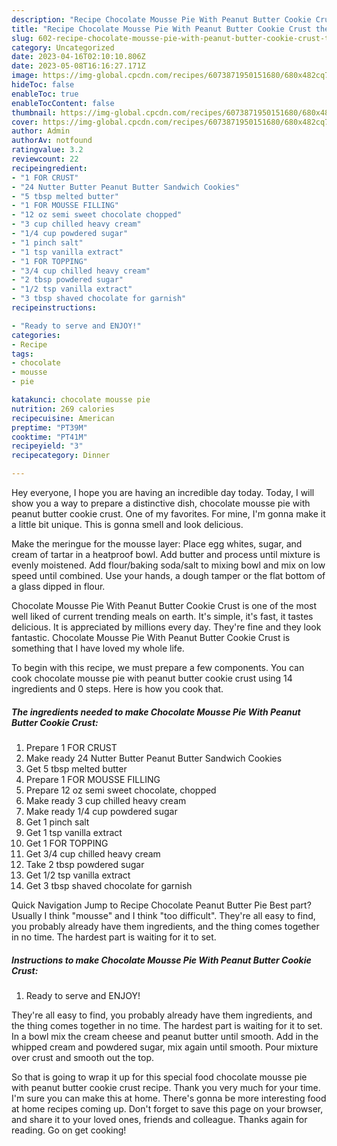 ```yaml
---
description: "Recipe Chocolate Mousse Pie With Peanut Butter Cookie Crust the Very Delicious}"
title: "Recipe Chocolate Mousse Pie With Peanut Butter Cookie Crust the Very Delicious}"
slug: 602-recipe-chocolate-mousse-pie-with-peanut-butter-cookie-crust-the-very-delicious
category: Uncategorized
date: 2023-04-16T02:10:10.806Z
date: 2023-05-08T16:16:27.171Z
image: https://img-global.cpcdn.com/recipes/6073871950151680/680x482cq70/chocolate-mousse-pie-with-peanut-butter-cookie-crust-recipe-main-photo.jpg
hideToc: false
enableToc: true
enableTocContent: false
thumbnail: https://img-global.cpcdn.com/recipes/6073871950151680/680x482cq70/chocolate-mousse-pie-with-peanut-butter-cookie-crust-recipe-main-photo.jpg
cover: https://img-global.cpcdn.com/recipes/6073871950151680/680x482cq70/chocolate-mousse-pie-with-peanut-butter-cookie-crust-recipe-main-photo.jpg
author: Admin
authorAv: notfound
ratingvalue: 3.2
reviewcount: 22
recipeingredient:
- "1 FOR CRUST"
- "24 Nutter Butter Peanut Butter Sandwich Cookies"
- "5 tbsp melted butter"
- "1 FOR MOUSSE FILLING"
- "12 oz semi sweet chocolate chopped"
- "3 cup chilled heavy cream"
- "1/4 cup powdered sugar"
- "1 pinch salt"
- "1 tsp vanilla extract"
- "1 FOR TOPPING"
- "3/4 cup chilled heavy cream"
- "2 tbsp powdered sugar"
- "1/2 tsp vanilla extract"
- "3 tbsp shaved chocolate for garnish"
recipeinstructions:

- "Ready to serve and ENJOY!"
categories:
- Recipe
tags:
- chocolate
- mousse
- pie

katakunci: chocolate mousse pie 
nutrition: 269 calories
recipecuisine: American
preptime: "PT39M"
cooktime: "PT41M"
recipeyield: "3"
recipecategory: Dinner

---
```



Hey everyone, I hope you are having an incredible day today. Today, I will show you a way to prepare a distinctive dish, chocolate mousse pie with peanut butter cookie crust. One of my favorites. For mine, I'm gonna make it a little bit unique. This is gonna smell and look delicious.

Make the meringue for the mousse layer: Place egg whites, sugar, and cream of tartar in a heatproof bowl. Add butter and process until mixture is evenly moistened. Add flour/baking soda/salt to mixing bowl and mix on low speed until combined. Use your hands, a dough tamper or the flat bottom of a glass dipped in flour.

Chocolate Mousse Pie With Peanut Butter Cookie Crust is one of the most well liked of current trending meals on earth. It's simple, it's fast, it tastes delicious. It is appreciated by millions every day. They're fine and they look fantastic. Chocolate Mousse Pie With Peanut Butter Cookie Crust is something that I have loved my whole life.


To begin with this recipe, we must prepare a few components. You can cook chocolate mousse pie with peanut butter cookie crust using 14 ingredients and 0 steps. Here is how you cook that.

<!--inarticleads1-->

##### The ingredients needed to make Chocolate Mousse Pie With Peanut Butter Cookie Crust:

1. Prepare 1 FOR CRUST
1. Make ready 24 Nutter Butter Peanut Butter Sandwich Cookies
1. Get 5 tbsp melted butter
1. Prepare 1 FOR MOUSSE FILLING
1. Prepare 12 oz semi sweet chocolate, chopped
1. Make ready 3 cup chilled heavy cream
1. Make ready 1/4 cup powdered sugar
1. Get 1 pinch salt
1. Get 1 tsp vanilla extract
1. Get 1 FOR TOPPING
1. Get 3/4 cup chilled heavy cream
1. Take 2 tbsp powdered sugar
1. Get 1/2 tsp vanilla extract
1. Get 3 tbsp shaved chocolate for garnish


Quick Navigation Jump to Recipe Chocolate Peanut Butter Pie Best part? Usually I think &#34;mousse&#34; and I think &#34;too difficult&#34;. They&#39;re all easy to find, you probably already have them ingredients, and the thing comes together in no time. The hardest part is waiting for it to set. 

<!--inarticleads2-->

##### Instructions to make Chocolate Mousse Pie With Peanut Butter Cookie Crust:


1. Ready to serve and ENJOY!

They&#39;re all easy to find, you probably already have them ingredients, and the thing comes together in no time. The hardest part is waiting for it to set. In a bowl mix the cream cheese and peanut butter until smooth. Add in the whipped cream and powdered sugar, mix again until smooth. Pour mixture over crust and smooth out the top. 

So that is going to wrap it up for this special food chocolate mousse pie with peanut butter cookie crust recipe. Thank you very much for your time. I'm sure you can make this at home. There's gonna be more interesting food at home recipes coming up. Don't forget to save this page on your browser, and share it to your loved ones, friends and colleague. Thanks again for reading. Go on get cooking!
